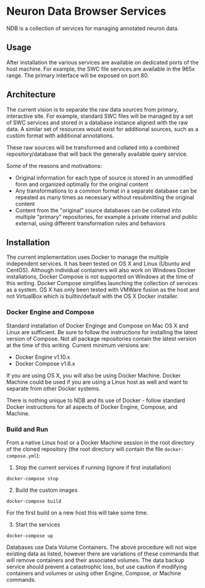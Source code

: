 # Neuron Data Browser Services
NDB is a collection of services for managing annotated neuron data.

## Usage
After installation the various services are available on dedicated ports of the host machine.  For example, the SWC file services are available in the 965x range.  The primary interface will be exposed on port 80.

## Architecture
The current vision is to separate the raw data sources from primary, interactive site.  For example, standard SWC files will be managed by a set of SWC services and stored in a database instance aligned with the raw data.  A similar set of resources would exist for additional sources, such as a custom format with additional annotations.

These raw sources will be transformed and collated into a combined repository/database that will back the generally available query service.

Some of the reasons and motivations:

* Original information for each type of source is stored in an unmodified form and organized optimally for the original content
* Any transformations to a common format in a separate database can be repeated as many times as necessary without resubmitting the original content
* Content from the "original" source databases can be collated into multiple "primary" repositories, for example a private internal and public external,  using different transformation rules and behaviors

## Installation
The current implementation uses Docker to manage the multiple independent services.  It has been tested on OS X and Linux (Ubuntu and CentOS).  Although individual containers will also work on Windows Docker installations, Docker Compose is not supported on Windows at the time of this writing.  Docker Compose simplifies launching the collection of services as a system.  OS X has only been tested with VMWare fusion as the host and not VirtualBox which is builtin/default with the OS X Docker installer.

### Docker Engine and Compose
Standard installation of Docker Enginge and Compose on Mac OS X and Linux  are sufficient.  Be sure to follow the instructions for installing the latest version of Compose.  Not all package repositories contain the latest version at the time of this writing.  Current minimum versions are:

*  Docker Engine v1.10.x
*  Docker Compose v1.6.x

If you are using OS X, you will also be using Docker Machine.  Docker Machine could be used if you are using a Linux host as well and want to separate from other Docker systems.

There is nothing unique to NDB and its use of Docker - follow standard Docker instructions for all aspects of Docker Engine, Compose, and Machine.

### Build and Run
From a native Linux host or a Docker Machine session in the root directory of the cloned repository (the root directory will contain the file ```docker-compose.yml```):

1. Stop the current services if running (ignore if first installation)
```
docker-compose stop
```

2. Build the custom images
```
docker-compose build
```
For the first build on a new host this will take some time.

3. Start the services
```
docker-compose up
```

Databases use Data Volume Containers.  The above procedure will not wipe existing data as listed, however there are variations of these commands that will remove containers and their associated volumes.  The data backup service should prevent a catastrophic loss, but use caution if modifying containers and volumes or using other Engine, Compose, or Machine commands.
